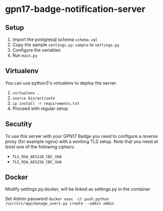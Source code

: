 # gpn17-badge-notification-server
## Setup
1. Import the postgresql schema ```schema.sql```
2. Copy the sample ```settings.py.sample``` to ```settings.py```
3. Configure the variables
4. Run ```main.py```

## Virtualenv
You can use python3's virtualenv to deploy the server.
1. ```virtualenv .```
2. ```source bin/activate```
3. ```ip install -r requirements.txt```
4. Proceed with regular setup

## Secutity
To use this server with your GPN17 Badge you need to configure a reverse proxy (for example nginx) with a working TLS setup.
Note that you need *at least* one of the following ciphers:
- ```TLS_RSA_AES128_CBC_SHA```
- ```TLS_RSA_AES256_CBC_SHA```




## Docker

Modify settings.py.docker, will be linked as settings.py in the container

Set Admin password
``` docker exec -it push_python /usr/src/app/manage_users.py create --admin admin ```